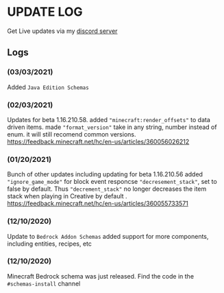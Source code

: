 # **UPDATE LOG**
Get Live updates via my [discord server](https://discord.gg/JbyTHWW)

## Logs

### (03/03/2021)
Added `Java Edition Schemas`

### (02/03/2021)
Updates for beta 1.16.210.58. added `"minecraft:render_offsets"` to data driven items. made `"format_version"` take in any string, number instead of enum. it will still recomend common versions.
https://feedback.minecraft.net/hc/en-us/articles/360056026212

### (01/20/2021)
Bunch of other updates including updating for beta 1.16.210.56 added `"ignore_game_mode"` for block event responcse `"decresement_stack"`, set to false by default. Thus `"decrement_stack"` no longer decreases the item stack when playing in Creative by default .
https://feedback.minecraft.net/hc/en-us/articles/360055733571

### (12/10/2020)
Update to `Bedrock Addon Schemas` added support for more components, including entities, recipes, etc

### (12/10/2020)
Minecraft Bedrock schema was just released. Find the code in the `#schemas-install` channel